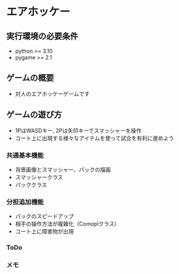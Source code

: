 # エアホッケー

## 実行環境の必要条件
* python >= 3.10
* pygame >= 2.1

## ゲームの概要
* 対人のエアホッケーゲームです

## ゲームの遊び方
* 1PはWASDキー, 2Pは矢印キーでスマッシャーを操作
* コート上に出現する様々なアイテムを使って試合を有利に進めよう

### 共通基本機能
* 背景画像とスマッシャー、パックの描画
* スマッシャークラス
* パッククラス

### 分担追加機能
* パックのスピードアップ
* 相手の操作方法が複雑化（Comoplクラス）
* コート上に障害物が出現

### ToDo


### メモ

